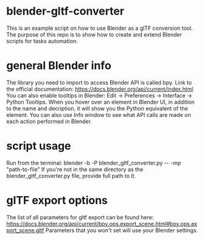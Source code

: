 # blender-gltf-converter

This is an example script on how to use Blender as a glTF conversion tool.
The purpose of this repo is to show how to create and extend Blender scripts for tasks automation.

# general Blender info

The library you need to import to access Blender API is called bpy.
Link to the official documentation: https://docs.blender.org/api/current/index.html
You can also enable tooltips in Blender: Edit -> Preferences -> Interface -> Python Tooltips. When you hover over an element in Blender UI, in addition to the name and decription, it will show you the Python equivalent of the element.
You can also use Info window to see what API calls are made on each action performed in Blender.

# script usage

Run from the terminal:
blender -b -P blender_gltf_converter.py -- -mp "path-to-file"
If you're not in the same directory as the blender_gltf_converter.py file, provide full path to it.

# glTF export options

The list of all parameters for gltf export can be found here:
https://docs.blender.org/api/current/bpy.ops.export_scene.html#bpy.ops.export_scene.gltf
Parameters that you won't set will use your Blender settings.
